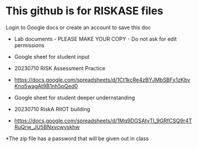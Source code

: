 # This github is for RISKASE files
Login to Google docs or create an account to save this doc

* Lab documents - PLEASE MAKE YOUR COPY - Do not ask for edit permissions
* Google sheet for student input
* 20230710 RISK Assessment Practice 
* https://docs.google.com/spreadsheets/d/1Ct1kcRe4zBYJMbSBFx1zKbvKno5wagAt9B1nh5pQed0

* Google sheet for student deeper undernstanding
* 20230710 RiskA RIIOT building
* https://docs.google.com/spreadsheets/d/1Mq9DGSAtyTI_9GRfCSQ9r4TRuQrw_JU5BNxvcwyskhw


*The zip file has a password that will be given out in class
